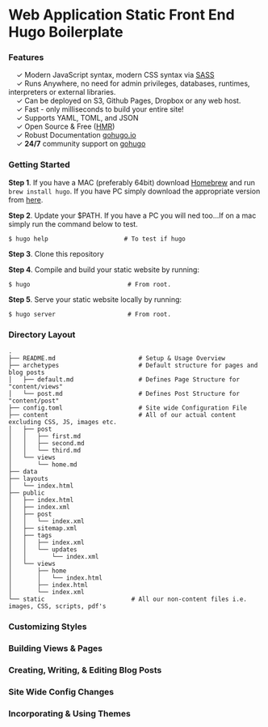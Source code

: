 # Web Application Static Front End Hugo Boilerplate

### Features

&nbsp; &nbsp; ✓ Modern JavaScript syntax, modern CSS syntax via [SASS](http://sass-lang.com/)<br>
&nbsp; &nbsp; ✓ Runs Anywhere, no need for admin privileges, databases, runtimes, interpreters or external libraries.<br>
&nbsp; &nbsp; ✓ Can be deployed on S3, Github Pages, Dropbox or any web host.<br>
&nbsp; &nbsp; ✓ Fast - only milliseconds to build your entire site!<br>
&nbsp; &nbsp; ✓ Supports YAML, TOML, and JSON<br>
&nbsp; &nbsp; ✓ Open Source & Free ([HMR](https://github.com/spf13/hugo))<br>
&nbsp; &nbsp; ✓ Robust Documentation [gohugo.io](https://gohugo.io/overview/introduction/)<br>
&nbsp; &nbsp; ✓ **24/7** community support on [gohugo](https://discuss.gohugo.io/)<br>



### Getting Started

**Step 1**. If you have a MAC (preferably 64bit) download [Homebrew](http://brew.sh/) and run `brew install hugo`. If you have PC simply download the appropriate version from [here](https://github.com/spf13/hugo/releases).

**Step 2**. Update your $PATH. If you have a PC you will ned too...If on a mac simply run the command below to test.

```shell
$ hugo help                     # To test if hugo
```

**Step 3**. Clone this repository


**Step 4**. Compile and build your static website by running:

```shell
$ hugo                           # From root.
```

**Step 5**. Serve your static website locally by running:

```shell
$ hugo server                    # From root.
```



### Directory Layout

```shell
.
├── README.md                       # Setup & Usage Overview
├── archetypes                      # Default structure for pages and blog posts
│   ├── default.md                  # Defines Page Structure for "content/views"
│   └── post.md                     # Defines Post Structure for "content/post"
├── config.toml                     # Site wide Configuration File
├── content                         # All of our actual content excluding CSS, JS, images etc.
│   ├── post
│   │   ├── first.md
│   │   ├── second.md
│   │   └── third.md
│   └── views
│       └── home.md
├── data
├── layouts
│   └── index.html
├── public
│   ├── index.html
│   ├── index.xml
│   ├── post
│   │   └── index.xml
│   ├── sitemap.xml
│   ├── tags
│   │   ├── index.xml
│   │   └── updates
│   │       └── index.xml
│   └── views
│       ├── home
│       │   └── index.html
│       ├── index.html
│       └── index.xml
└── static                        # All our non-content files i.e. images, CSS, scripts, pdf's
```

### Customizing Styles


### Building Views & Pages


### Creating, Writing, & Editing Blog Posts


### Site Wide Config Changes


### Incorporating & Using Themes
